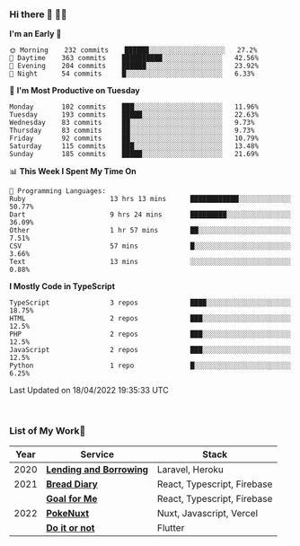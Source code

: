 ### Hi there 👋 🧑‍💻



<!--START_SECTION:waka-->
**I'm an Early 🐤** 

```text
🌞 Morning    232 commits    ██████░░░░░░░░░░░░░░░░░░░   27.2% 
🌆 Daytime    363 commits    ██████████░░░░░░░░░░░░░░░   42.56% 
🌃 Evening    204 commits    ██████░░░░░░░░░░░░░░░░░░░   23.92% 
🌙 Night      54 commits     █░░░░░░░░░░░░░░░░░░░░░░░░   6.33%

```
📅 **I'm Most Productive on Tuesday** 

```text
Monday       102 commits    ███░░░░░░░░░░░░░░░░░░░░░░   11.96% 
Tuesday      193 commits    █████░░░░░░░░░░░░░░░░░░░░   22.63% 
Wednesday    83 commits     ██░░░░░░░░░░░░░░░░░░░░░░░   9.73% 
Thursday     83 commits     ██░░░░░░░░░░░░░░░░░░░░░░░   9.73% 
Friday       92 commits     ██░░░░░░░░░░░░░░░░░░░░░░░   10.79% 
Saturday     115 commits    ███░░░░░░░░░░░░░░░░░░░░░░   13.48% 
Sunday       185 commits    █████░░░░░░░░░░░░░░░░░░░░   21.69%

```


📊 **This Week I Spent My Time On** 

```text
💬 Programming Languages: 
Ruby                     13 hrs 13 mins      ████████████░░░░░░░░░░░░░   50.77% 
Dart                     9 hrs 24 mins       █████████░░░░░░░░░░░░░░░░   36.09% 
Other                    1 hr 57 mins        ██░░░░░░░░░░░░░░░░░░░░░░░   7.51% 
CSV                      57 mins             █░░░░░░░░░░░░░░░░░░░░░░░░   3.66% 
Text                     13 mins             ░░░░░░░░░░░░░░░░░░░░░░░░░   0.88%

```

**I Mostly Code in TypeScript** 

```text
TypeScript               3 repos             ████░░░░░░░░░░░░░░░░░░░░░   18.75% 
HTML                     2 repos             ███░░░░░░░░░░░░░░░░░░░░░░   12.5% 
PHP                      2 repos             ███░░░░░░░░░░░░░░░░░░░░░░   12.5% 
JavaScript               2 repos             ███░░░░░░░░░░░░░░░░░░░░░░   12.5% 
Python                   1 repo              █░░░░░░░░░░░░░░░░░░░░░░░░   6.25%

```



 Last Updated on 18/04/2022 19:35:33 UTC
<!--END_SECTION:waka-->


<br />

### List of My Work🚀

| Year | Service | Stack |
|--|--|--|
| 2020 | [**Lending and Borrowing**](https://lending-and-borrowing.herokuapp.com/) | Laravel, Heroku |
| 2021 | [**Bread Diary**](https://bread-diary-web.web.app/) | React, Typescript, Firebase |
|  | [**Goal for Me**](https://goal-for-me.web.app/) | React, Typescript, Firebase |
| 2022 | [**PokeNuxt**](https://pokenuxt.vercel.app/) | Nuxt, Javascript, Vercel |
|  | [**Do it or not**](https://apps.apple.com/jp/app/do-it-or-not/id1613818865) | Flutter |